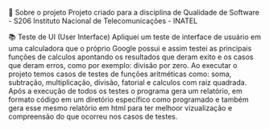 📜 Sobre o projeto
Projeto criado para a disciplina de Qualidade de Software - S206 Instituto Nacional de Telecomunicações - INATEL

📚 Teste de UI (User Interface)
Apliquei um teste de interface de usuário em uma calculadora que o próprio Google possui e assim testei as principais funções de calculos apontando os resultados que deram exito e os casos que deram erros, como por exemplo: divisão por zero.
Ao executar o projeto temos casos de testes de funções aritméticas como: soma, subtração, multiplicação, divisão, fatorial e calculos com raiz quadrada.
Após a execução de todos os testes o programa gera um relatório, em formato código em um diretório específico como programado e também gera esse mesmo relatório em html para ter melhoor vizualização e compreensão do que ocorreu nos casos de testes.
